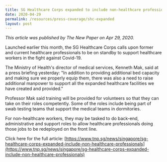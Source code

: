 ```yaml
---
title: SG Healthcare Corps expanded to include non-healthcare professionals
date: 2020-04-29
permalink: /resources/press-coverage/shc-expanded
layout: post
---
```

*This article was published by The New Paper on Apr 29, 2020.*

Launched earlier this month, the SG Healthcare Corps calls upon former and current healthcare professionals to be on standby to support healthcare workers in the fight against Covid-19.

The Ministry of Health's director of medical services, Kenneth Mak, said at a press briefing yesterday: "In addition to providing additional bed capacity and making sure we properly equip them, there was also a need to raise additional manpower to support all the expanded healthcare facilities we have created and provided."

Professor Mak said training will be provided for volunteers so that they can take on their roles competently. Some of the roles include being part of swab testing teams that support the medical teams in dormitories.

For non-healthcare workers, they may be tasked to do back-end, administrative and support roles to allow healthcare professionals doing those jobs to be redeployed on the front line.

Click here for the full article: [https://www.tnp.sg/news/singapore/sg-healthcare-corps-expanded-include-non-healthcare-professionals](https://www.tnp.sg/news/singapore/sg-healthcare-corps-expanded-include-non-healthcare-professionals)